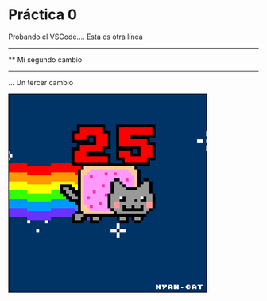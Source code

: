  # Práctica 0

Probando el VSCode....
Esta es otra línea

*****************************
** Mi segundo cambio
*****************************

... Un tercer cambio

![](Ejercicio2-img1.gif)